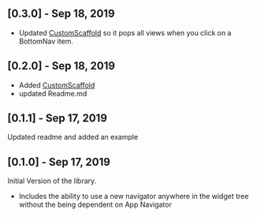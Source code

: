 ## [0.3.0] - Sep 18, 2019

* Updated
  [CustomScaffold](https://github.com/ayham95/Custom-navigator/tree/master/custom_scaffold_example)
  so it pops all views when you click on a BottomNav item.



## [0.2.0] - Sep 18, 2019

* Added [CustomScaffold](https://github.com/ayham95/Custom-navigator/tree/master/custom_scaffold_example)
* updated Readme.md


## [0.1.1] - Sep 17, 2019

Updated readme and added an example


## [0.1.0] - Sep 17, 2019

Initial Version of the library.

* Includes the ability to use a new navigator anywhere 
in the widget tree without the being dependent on App Navigator
